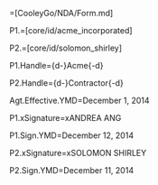 =[CooleyGo/NDA/Form.md]

P1.=[core/id/acme_incorporated]

P2.=[core/id/solomon_shirley]

P1.Handle={d-}Acme{-d}

P2.Handle={d-}Contractor{-d}

Agt.Effective.YMD=December 1, 2014

P1.xSignature=xANDREA ANG

P1.Sign.YMD=December 12, 2014

P2.xSignature=xSOLOMON SHIRLEY

P2.Sign.YMD=December 11, 2014
